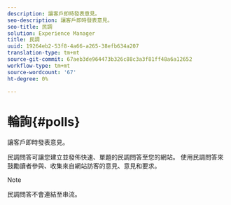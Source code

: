 ```yaml
---
description: 讓客戶即時發表意見。
seo-description: 讓客戶即時發表意見。
seo-title: 民調
solution: Experience Manager
title: 民調
uuid: 19264eb2-53f8-4a66-a265-38efb634a207
translation-type: tm+mt
source-git-commit: 67aeb3de964473b326c88c3a3f81ff48a6a12652
workflow-type: tm+mt
source-wordcount: '67'
ht-degree: 0%

---
```



# 輪詢{#polls}

讓客戶即時發表意見。

民調問答可讓您建立並發佈快速、單題的民調問答至您的網站。 使用民調問答來鼓勵讀者參與、收集來自網站訪客的意見、意見和要求。

>[!NOTE]
>
>民調問答不會連結至串流。

